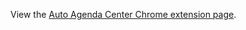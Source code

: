 View the [Auto Agenda Center Chrome extension page](https://chromewebstore.google.com/detail/auto-agenda-center/cbdnbmhhceadmbndeinmheallbmofago).
